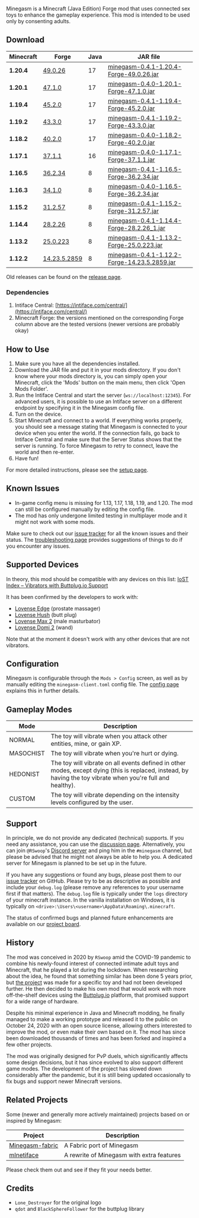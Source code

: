Minegasm is a Minecraft (Java Edition) Forge mod that uses connected sex toys to enhance the gameplay experience. This mod is intended to be used only by consenting adults.

## Download

| Minecraft  | Forge                                                                                            | Java | JAR file                                                                                                                                                       |
|------------|--------------------------------------------------------------------------------------------------|------|----------------------------------------------------------------------------------------------------------------------------------------------------------------|
| **1.20.4** | [49.0.26](http://files.minecraftforge.net/maven/net/minecraftforge/forge/index_1.20.4.html)      | 17   | [minegasm-0.4.1-1.20.4-Forge-49.0.26.jar](https://github.com/RainbowVille/minegasm/releases/download/v0.4.1/minegasm-0.4.1-1.20.4-Forge-49.0.26.jar)           |
| **1.20.1** | [47.1.0](http://files.minecraftforge.net/maven/net/minecraftforge/forge/index_1.20.1.html)       | 17   | [minegasm-0.4.0-1.20.1-Forge-47.1.0.jar](https://github.com/RainbowVille/minegasm/releases/download/v0.4.0/minegasm-0.4.0-1.20.1-Forge-47.1.0.jar)             |
| **1.19.4** | [45.2.0](http://files.minecraftforge.net/maven/net/minecraftforge/forge/index_1.19.4.html)       | 17   | [minegasm-0.4.1-1.19.4-Forge-45.2.0.jar](https://github.com/RainbowVille/minegasm/releases/download/v0.4.1/minegasm-0.4.1-1.19.4-Forge-45.2.0.jar)             |
| **1.19.2** | [43.3.0](http://files.minecraftforge.net/maven/net/minecraftforge/forge/index_1.19.2.html)       | 17   | [minegasm-0.4.1-1.19.2-Forge-43.3.0.jar](https://github.com/RainbowVille/minegasm/releases/download/v0.4.1/minegasm-0.4.1-1.19.2-Forge-43.3.0.jar)             |
| **1.18.2** | [40.2.0](http://files.minecraftforge.net/maven/net/minecraftforge/forge/index_1.18.2.html)       | 17   | [minegasm-0.4.0-1.18.2-Forge-40.2.0.jar](https://github.com/RainbowVille/minegasm/releases/download/v0.4.0/minegasm-0.4.0-1.18.2-Forge-40.2.0.jar)             |
| **1.17.1** | [37.1.1](http://files.minecraftforge.net/maven/net/minecraftforge/forge/index_1.17.1.html)       | 16   | [minegasm-0.4.0-1.17.1-Forge-37.1.1.jar](https://github.com/RainbowVille/minegasm/releases/download/v0.4.0/minegasm-0.4.0-1.17.1-Forge-37.1.1.jar)             |
| **1.16.5** | [36.2.34](http://files.minecraftforge.net/maven/net/minecraftforge/forge/index_1.16.5.html)      | 8    | [minegasm-0.4.1-1.16.5-Forge-36.2.34.jar](https://github.com/RainbowVille/minegasm/releases/download/v0.4.1/minegasm-0.4.1-1.16.5-Forge-36.2.34.jar)           |
| **1.16.3** | [34.1.0](http://files.minecraftforge.net/maven/net/minecraftforge/forge/index_1.16.3.html)       | 8    | [minegasm-0.4.0-1.16.5-Forge-36.2.34.jar](https://github.com/RainbowVille/minegasm/releases/download/v0.4.1/minegasm-0.4.1-1.16.3-Forge-34.1.0.jar)            |
| **1.15.2** | [31.2.57](http://files.minecraftforge.net/maven/net/minecraftforge/forge/index_1.15.2.html)      | 8    | [minegasm-0.4.1-1.15.2-Forge-31.2.57.jar](https://github.com/RainbowVille/minegasm/releases/download/v0.4.1/minegasm-0.4.1-1.15.2-Forge-31.2.57.jar)           |
| **1.14.4** | [28.2.26](http://files.minecraftforge.net/maven/net/minecraftforge/forge/index_1.14.4.html)      | 8    | [minegasm-0.4.1-1.14.4-Forge-28.2.26_1.jar](https://github.com/RainbowVille/minegasm/releases/download/v0.4.1/minegasm-0.4.1-1.14.4-Forge-28.2.26_1.jar)       |
| **1.13.2** | [25.0.223](http://files.minecraftforge.net/maven/net/minecraftforge/forge/index_1.13.2.html)     | 8    | [minegasm-0.4.1-1.13.2-Forge-25.0.223.jar](https://github.com/RainbowVille/minegasm/releases/download/v0.4.1/minegasm-0.4.1-1.13.2-Forge-25.0.223.jar)         |
| **1.12.2** | [14.23.5.2859](http://files.minecraftforge.net/maven/net/minecraftforge/forge/index_1.12.2.html) | 8    | [minegasm-0.4.1-1.12.2-Forge-14.23.5.2859.jar](https://github.com/RainbowVille/minegasm/releases/download/v0.4.1/minegasm-0.4.1-1.12.2-Forge-14.23.5.2859.jar) |

Old releases can be found on the [release page](./releases).

### Dependencies
1. Intiface Central: [https://intiface.com/central/](https://intiface.com/central/)
2. Minecraft Forge: the versions mentioned on the corresponding Forge column above are the tested versions (newer versions are probably okay) 

## How to Use
1. Make sure you have all the dependencies installed.
2. Download the JAR file and put it in your mods directory. If you don't know where your mods directory is, you can simply open your Minecraft, click the 'Mods' button on the main menu, then click 'Open Mods Folder'.
3. Run the Intiface Central and start the server (`ws://localhost:12345`). For advanced users, it is possible to use an Intiface server on a different endpoint by specifying it in the Minegasm config file.
4. Turn on the device.
5. Start Minecraft and connect to a world. If everything works properly, you should see a message stating that Minegasm is connected to your device when you enter the world. If the connection fails, go back to Intiface Central and make sure that the Server Status shows that the server is running. To force Minegasm to retry to connect, leave the world and then re-enter.
6. Have fun!

For more detailed instructions, please see the [setup page](./setup).

## Known Issues
* In-game config menu is missing for 1.13, 1.17, 1.18, 1.19, and 1.20. The mod can still be configured manually by editing the config file.
* The mod has only undergone limited testing in multiplayer mode and it might not work with some mods.

Make sure to check out our [issue tracker](https://github.com/RainbowVille/minegasm/issues?q=is%3Aissue+is%3Aopen+label%3Abug) for all the known issues and their status. The [troubleshooting page](./troubleshoot) provides suggestions of things to do if you encounter any issues.

## Supported Devices
In theory, this mod should be compatible with any devices on this list: [IoST Index – Vibrators with Buttplug.io Support](https://iostindex.com/?filter0ButtplugSupport=4&filter1Features=OutputsVibrators)

It has been confirmed by the developers to work with:
- [Lovense Edge](https://www.lovense.com/r/qvl9jn) (prostate massager)
- [Lovense Hush](https://www.lovense.com/r/zrzb5e) (butt plug)
- [Lovense Max 2](https://www.lovense.com/r/n4x2bh) (male masturbator)
- [Lovense Domi 2](https://www.lovense.com/r/khhgol?t=m1) (wand)

Note that at the moment it doesn't work with any other devices that are not vibrators.

## Configuration
Minegasm is configurable through the `Mods > Config` screen, as well as by manually editing the `minegasm-client.toml` config file.
The [config page](./config) explains this in further details.

## Gameplay Modes

| Mode      | Description                                                                                                                                                  |
|-----------|--------------------------------------------------------------------------------------------------------------------------------------------------------------|
| NORMAL    | The toy will vibrate when you attack other entities, mine, or gain XP.                                                                                       |
| MASOCHIST | The toy will vibrate when you're hurt or dying.                                                                                                              |
| HEDONIST  | The toy will vibrate on all events defined in other modes, except dying (this is replaced, instead, by having the toy vibrate when you're full and healthy). |
| CUSTOM    | The toy will vibrate depending on the intensity levels configured by the user.                                                                               |

## Support
In principle, we do not provide any dedicated (technical) supports. If you need any assistance, you can use the [discussion page](https://github.com/RainbowVille/minegasm/discussions).
Alternatively, you can join `@RSwoop`'s [Discord server](https://discord.gg/Kc7ueWC) and ping him in the `#minegasm` channel, but please be advised that he might not always be able to help you.
A dedicated server for Minegasm is planned to be set up in the future.

If you have any suggestions or found any bugs, please post them to our [issue tracker](https://github.com/RainbowVille/minegasm/issues) on GitHub. Please try to be as descriptive as possible and include your `debug.log` (please remove any references to your username first if that matters). The `debug.log` file is typically under the `logs` directory of your minecraft instance. In the vanilla installation on Windows, it is typically on `<drive>:\Users\<username>\AppData\Roaming\.minecraft`.

The status of confirmed bugs and planned future enhancements are available on our [project board](https://github.com/RainbowVille/minegasm/projects/1).

## History
The mod was conceived in 2020 by `RSwoop` amid the COVID-19 pandemic to combine his newly-found interest of connected intimate adult toys and Minecraft, that he played a lot during the lockdown.
When researching about the idea, he found that something similar has been done 5 years prior, but [the project](https://old.reddit.com/r/SexToys/comments/3ja9uq/vibrating_egg_controlled_by_a_raspberry_pi_and/) was made for a specific toy and had not been developed further.
He then decided to make his own mod that would work with more off-the-shelf devices using the [Buttplug.io](https://buttplug.io/) platform, that promised support for a wide range of hardware.

Despite his minimal experience in Java and Minecraft modding, he finally managed to make a working prototype and released it to the public on October 24, 2020 with an open source license, allowing others interested to improve the mod, or even make their own based on it. The mod has since been downloaded thousands of times and has been forked and inspired a few other projects.

The mod was originally designed for PvP duels, which significantly affects some design decisions, but it has since evolved to also support different game modes. The development of the project has slowed down considerably after the pandemic, but it is still being updated occasionally to fix bugs and support newer Minecraft versions.

## Related Projects
Some (newer and generally more actively maintained) projects based on or inspired by Minegasm:

| Project                                                         | Description                               |
|-----------------------------------------------------------------|-------------------------------------------|
| [Minegasm-fabric](https://github.com/vinceh121/Minegasm-fabric) | A Fabric port of Minegasm                 |
| [mInetiface](https://github.com/Fyustorm/mInetiface)            | A rewrite of Minegasm with extra features |

Please check them out and see if they fit your needs better.

## Credits
- `Lone_Destroyer` for the original logo
- `qdot` and `BlackSphereFollower` for the buttplug library
